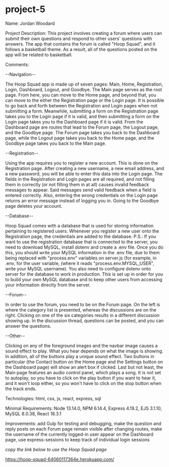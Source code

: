 # project-5

Name:  Jordan Woodard

Project Description:  This project involves creating a forum where users can submit their own questions and respond to other users' questions with answers.  The app that contains the forum is called "Hoop Squad", and it follows a basketball theme.  As a result, all of the questions posted on the app will be related to basketball.

Comments:  

--Navigation--

The Hoop Squad app is made up of seven pages:  Main, Home, Registration, Login, Dashboard, Logout, and Goodbye.  The Main page serves as the root page.  From here, you can move to the Home page, and beyond that, you can move to the either the Registration page or the Login page.  It is possible to go back and forth between the Registration and Login pages when not submitting a form.  Meanwhile, submitting a form on the Registration page takes you to the Login page if it is valid, and then submitting a form on the Login page takes you to the Dashboard page if it is valid.  From the Dashboard page are routes that lead to the Forum page, the Logout page, and the Goodbye page.  The Forum page takes you back to the Dashboard page, while the Logout page takes you back to the Home page, and the Goodbye page takes you back to the Main page.

--Registration--

Using the app requires you to register a new account.  This is done on the Registration page.  After creating a new username, a new email address, and a new password, you will be able to enter this data into the Login page.  The fields in the Registration and Login pages are all required, and not filling them in correctly (or not filling them in at all) causes invalid feedback messages to appear.  Said messages send valid feedback when a field is entered correctly.  Also, entering the wrong credentials on the Login page returns an error message instead of logging you in.  Going to the Goodbye page deletes your account.

--Database--

Hoop Squad comes with a database that is used for storing information pertaining to registered users.  Whenever you register a new user onto the Registration page, the credentials are added to the database.  P.S.:  If you want to use the registration database that is connected to the server, you need to download MySQL, install dotenv and create a .env file.  Once you do this, you should write your MySQL information in the .env file, due to them being replaced with "process.env" variables on server.js (for example, in .env, for the user variable, (where it reads "process.env.MYSQL_USER", write your MySQL username).  You also need to configure dotenv onto server for the database to work in production.  This is set up in order for you to build your own MySQL database and to keep other users from accessing your information directly from the server.

--Forum--

In order to use the forum, you need to be on the Forum page.  On the left is where the category list is presented, whereas the discussions are on the right.  Clicking on one of the six categories results in a different discussion showing up.  In the discussion thread, questions can be posted, and you can answer the questions.

--Other--

Clicking on any of the foreground images and the navbar image causes a sound effect to play.  What you hear depends on what the image is showing.  In addition, all of the buttons play a unique sound effect.  Two buttons in particular (the Contact button on the Home page and the Settings button on the Dashboard page) will show an alert box if clicked.  Last but not least, the Main page features an audio control panel, which plays a song.  It is not set to autoplay, so you have to click on the play button if you want to hear it, and it won't loop either, so you won't have to click on the stop button when the track ends.

Technologies:  html, css, js, react, express, sql

Minimal Requirements:  Node 13.14.0, NPM 6.14.4, Express 4.19.2, EJS 3.1.10, MySQL 8.0.38, React 18.3.1

Improvements:  add Gulp for testing and debugging, make the question and reply posts on each Forum page remain visible after changing routes, make the username of the currently logged-in user appear on the Dashboard page, use express-sessions to keep track of individual login sessions



*copy the link below to use the Hoop Squad page*

https://hoop-squad-64060117364e.herokuapp.com/
